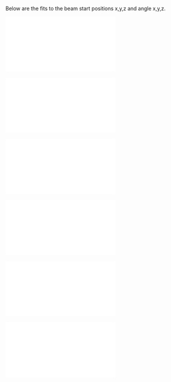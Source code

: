 Below are the fits to the beam start positions x,y,z
and angle x,y,z.

![Beamax](beam_anglex_fit.pdf)

![Beamay](beam_angley_fit.pdf)

![Beamaz](beam_angley_fit.pdf)

![Beamsx](beam_startx_fit.pdf)

![Beamsy](beam_starty_fit.pdf)

![Beamsz](beam_startz_fit.pdf)


